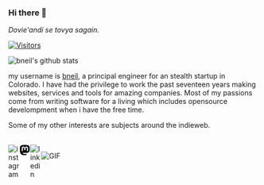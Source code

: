 ### Hi there 👋
_Dovie'andi se tovya sagain._

[![Visitors](https://api.visitorbadge.io/api/visitors?path=https%3A%2F%2Fgithub.com%2Fbneil%2Fbneil%2F&label=VISITORS&countColor=%23263759)](https://visitorbadge.io/status?path=https%3A%2F%2Fgithub.com%2Fbneil%2Fbneil%2F)
<p/>

![bneil's github stats](https://github-readme-stats.vercel.app/api?username=bneil&show_icons=true&theme=dark)


my username is [bneil](https://bneil.me/), a principal engineer for an stealth startup in Colorado. I have had the privilege to work the past seventeen years making websites, services and tools for amazing companies. Most of my passions come from writing software for a living which includes opensource develompment when i have the free time. 

Some of my other interests are subjects around the indieweb.


<br/>
<a href="https://www.instagram.com/roll4dev/">
  <img align="left" alt="instagram" width="22px" src="https://raw.githubusercontent.com/hussainweb/hussainweb/main/icons/instagram.png" />
</a>
<a href="https://indieweb.social/@bneil">
  <img align="left" alt="mastodon" width="22px" src="https://raw.githubusercontent.com/mastodon/mastodon/refs/heads/main/public/badge.png" />
</a>
<a href="https://www.linkedin.com/in/readyplayer1/">
  <img align="left" alt="linkedin" width="22px" src="https://gist.githubusercontent.com/sebastianmarines/ab8da37c9cec1198f424ea343a090f4c/raw/1877a68ed40a84838da52b9c4b9416ac3d91a418/linkedin.svg" />
</a>
<p/>

  
<img alt="GIF" src="https://i.imgur.com/2iPevsU.gif" />
